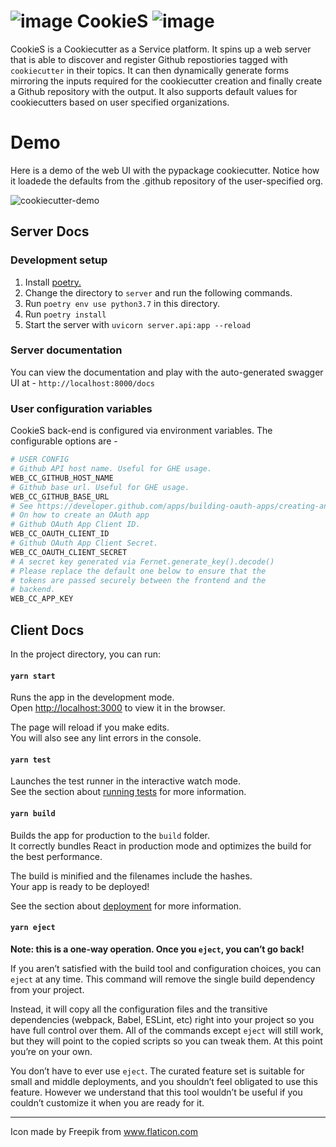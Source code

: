 # ![image](https://user-images.githubusercontent.com/16130816/87261930-09725f00-c4b0-11ea-986b-fef3a4d1b529.png) CookieS ![image](https://user-images.githubusercontent.com/16130816/87261894-e3e55580-c4af-11ea-9d60-49dee1b35b21.png)


CookieS is a Cookiecutter as a Service platform. It spins up a web server that is able to discover
and register Github repostiories tagged with `cookiecutter` in their topics. It can
then dynamically generate forms mirroring the inputs required for the cookiecutter creation
and finally create a Github repository with the output. It also supports default values
for cookiecutters based on user specified organizations.

# Demo
Here is a demo of the web UI with the pypackage cookiecutter. Notice how it loadede the defaults from the .github repository
of the user-specified org.

![cookiecutter-demo](https://user-images.githubusercontent.com/16130816/87260603-b3e78380-c4aa-11ea-8078-5c8750752d0e.gif)

## Server Docs

### Development setup

1. Install [poetry.](https://python-poetry.org/docs/)
2. Change the directory to `server` and run the following commands.
3. Run `poetry env use python3.7` in this directory.
4. Run `poetry install`
5. Start the server with `uvicorn server.api:app --reload`

### Server documentation

You can view the documentation and play with the auto-generated
swagger UI at - `http://localhost:8000/docs`

### User configuration variables

CookieS back-end is configured via environment variables. The configurable options are -

```python
# USER CONFIG
# Github API host name. Useful for GHE usage.
WEB_CC_GITHUB_HOST_NAME
# Github base url. Useful for GHE usage.
WEB_CC_GITHUB_BASE_URL
# See https://developer.github.com/apps/building-oauth-apps/creating-an-oauth-app/
# On how to create an OAuth app
# Github OAuth App Client ID.
WEB_CC_OAUTH_CLIENT_ID
# Github OAuth App Client Secret.
WEB_CC_OAUTH_CLIENT_SECRET
# A secret key generated via Fernet.generate_key().decode()
# Please replace the default one below to ensure that the
# tokens are passed securely between the frontend and the
# backend.
WEB_CC_APP_KEY
```

## Client Docs

In the project directory, you can run:

#### `yarn start`

Runs the app in the development mode.<br />
Open [http://localhost:3000](http://localhost:3000) to view it in the browser.

The page will reload if you make edits.<br />
You will also see any lint errors in the console.

#### `yarn test`

Launches the test runner in the interactive watch mode.<br />
See the section about [running tests](https://facebook.github.io/create-react-app/docs/running-tests) for more information.

#### `yarn build`

Builds the app for production to the `build` folder.<br />
It correctly bundles React in production mode and optimizes the build for the best performance.

The build is minified and the filenames include the hashes.<br />
Your app is ready to be deployed!

See the section about [deployment](https://facebook.github.io/create-react-app/docs/deployment) for more information.

#### `yarn eject`

**Note: this is a one-way operation. Once you `eject`, you can’t go back!**

If you aren’t satisfied with the build tool and configuration choices, you can `eject` at any time. This command will remove the single build dependency from your project.

Instead, it will copy all the configuration files and the transitive dependencies (webpack, Babel, ESLint, etc) right into your project so you have full control over them. All of the commands except `eject` will still work, but they will point to the copied scripts so you can tweak them. At this point you’re on your own.

You don’t have to ever use `eject`. The curated feature set is suitable for small and middle deployments, and you shouldn’t feel obligated to use this feature. However we understand that this tool wouldn’t be useful if you couldn’t customize it when you are ready for it.

---

Icon made by Freepik from www.flaticon.com

